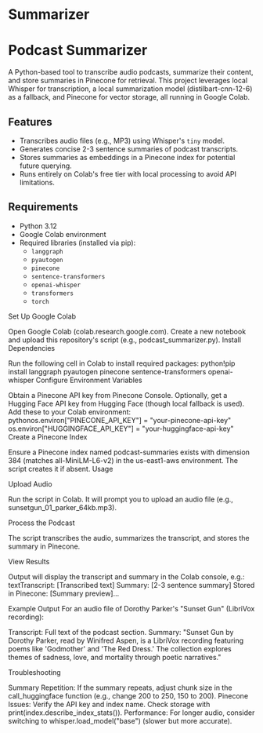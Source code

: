 # Summarizer
# Podcast Summarizer

A Python-based tool to transcribe audio podcasts, summarize their content, and store summaries in Pinecone for retrieval. This project leverages local Whisper for transcription, a local summarization model (distilbart-cnn-12-6) as a fallback, and Pinecone for vector storage, all running in Google Colab.

## Features
- Transcribes audio files (e.g., MP3) using Whisper's `tiny` model.
- Generates concise 2-3 sentence summaries of podcast transcripts.
- Stores summaries as embeddings in a Pinecone index for potential future querying.
- Runs entirely on Colab's free tier with local processing to avoid API limitations.

## Requirements
- Python 3.12
- Google Colab environment
- Required libraries (installed via pip):
  - `langgraph`
  - `pyautogen`
  - `pinecone`
  - `sentence-transformers`
  - `openai-whisper`
  - `transformers`
  - `torch`

Set Up Google Colab

Open Google Colab (colab.research.google.com).
Create a new notebook and upload this repository's script (e.g., podcast_summarizer.py).
Install Dependencies

Run the following cell in Colab to install required packages:
python!pip install langgraph pyautogen pinecone sentence-transformers openai-whisper
Configure Environment Variables

Obtain a Pinecone API key from Pinecone Console.
Optionally, get a Hugging Face API key from Hugging Face (though local fallback is used).
Add these to your Colab environment:
pythonos.environ["PINECONE_API_KEY"] = "your-pinecone-api-key"
os.environ["HUGGINGFACE_API_KEY"] = "your-huggingface-api-key"  
Create a Pinecone Index

Ensure a Pinecone index named podcast-summaries exists with dimension 384 (matches all-MiniLM-L6-v2) in the us-east1-aws environment. The script creates it if absent.
Usage

Upload Audio

Run the script in Colab. It will prompt you to upload an audio file (e.g., sunsetgun_01_parker_64kb.mp3).


Process the Podcast

The script transcribes the audio, summarizes the transcript, and stores the summary in Pinecone.


View Results

Output will display the transcript and summary in the Colab console, e.g.:
textTranscript: [Transcribed text]
Summary: [2-3 sentence summary]
Stored in Pinecone: [Summary preview]...




Example Output
For an audio file of Dorothy Parker's "Sunset Gun" (LibriVox recording):

Transcript: Full text of the podcast section.
Summary: "Sunset Gun by Dorothy Parker, read by Winifred Aspen, is a LibriVox recording featuring poems like 'Godmother' and 'The Red Dress.' The collection explores themes of sadness, love, and mortality through poetic narratives."

Troubleshooting

Summary Repetition: If the summary repeats, adjust chunk size in the call_huggingface function (e.g., change 200 to 250, 150 to 200).
Pinecone Issues: Verify the API key and index name. Check storage with print(index.describe_index_stats()).
Performance: For longer audio, consider switching to whisper.load_model("base") (slower but more accurate).
